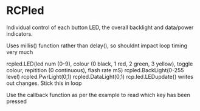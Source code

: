 # RCPled
Individual control of each button LED, the overall backlight and data/power indicators.

Uses millis() function rather than delay(), so shouldnt impact loop timing very much

rcpled.LED(led num (0-9), colour (0 black, 1 red, 2 green, 3 yellow), toggle colour, repitition (0 continuous), flash rate mS)
rcpled.BackLight(0-255 level)
rcpled.PwrLight(0,1)
rcpled.DataLight(0,1)
rcp.led.LEDupdate() writes out changes. Stick this in loop


Use the callback function as per the example to read which key has been pressed 

